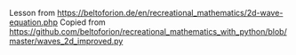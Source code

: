 Lesson from https://beltoforion.de/en/recreational_mathematics/2d-wave-equation.php
Copied from https://github.com/beltoforion/recreational_mathematics_with_python/blob/master/waves_2d_improved.py
